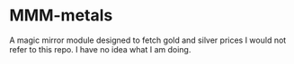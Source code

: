 # MMM-metals
A magic mirror module designed to fetch gold and silver prices
I would not refer to this repo. I have no idea what I am doing. 

